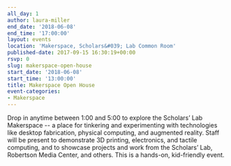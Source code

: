 ```yaml
---
all_day: 1
author: laura-miller
end_date: '2018-06-08'
end_time: '17:00:00'
layout: events
location: 'Makerspace, Scholars&#039; Lab Common Room'
published-date: 2017-09-15 16:30:19+00:00
rsvp: 0
slug: makerspace-open-house
start_date: '2018-06-08'
start_time: '13:00:00'
title: Makerspace Open House
event-categories:
- Makerspace
---
```


Drop in anytime between 1:00 and 5:00 to explore the Scholars’ Lab Makerspace -- a place for tinkering and experimenting with technologies like desktop fabrication, physical computing, and augmented reality. Staff will be present to demonstrate 3D printing, electronics, and tactile computing, and to showcase projects and work from the Scholars’ Lab, Robertson Media Center, and others. This is a hands-on, kid-friendly event.
